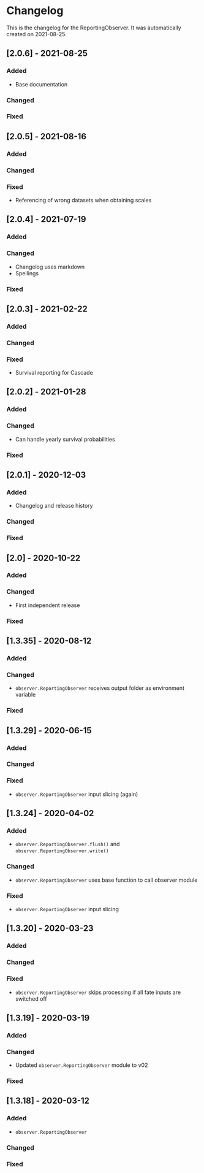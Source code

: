 # Changelog
This is the changelog for the ReportingObserver. It was automatically created on 2021-08-25.

## [2.0.6] - 2021-08-25

### Added
- Base documentation

### Changed

### Fixed


## [2.0.5] - 2021-08-16

### Added

### Changed

### Fixed
- Referencing of wrong datasets when obtaining scales


## [2.0.4] - 2021-07-19

### Added

### Changed
- Changelog uses markdown
- Spellings

### Fixed


## [2.0.3] - 2021-02-22

### Added

### Changed

### Fixed
- Survival reporting for Cascade


## [2.0.2] - 2021-01-28

### Added

### Changed
- Can handle yearly survival probabilities

### Fixed


## [2.0.1] - 2020-12-03

### Added
- Changelog and release history

### Changed

### Fixed


## [2.0] - 2020-10-22

### Added

### Changed
- First independent release

### Fixed


## [1.3.35] - 2020-08-12

### Added

### Changed
- `observer.ReportingObserver` receives output folder as environment variable

### Fixed


## [1.3.29] - 2020-06-15

### Added

### Changed

### Fixed
- `observer.ReportingObserver` input slicing (again)


## [1.3.24] - 2020-04-02

### Added
- `observer.ReportingObserver.flush()` and `observer.ReportingObserver.write()`

### Changed
- `observer.ReportingObserver` uses base function to call observer module

### Fixed
- `observer.ReportingObserver` input slicing


## [1.3.20] - 2020-03-23

### Added

### Changed

### Fixed
- `observer.ReportingObserver` skips processing if all fate inputs are switched off


## [1.3.19] - 2020-03-19

### Added

### Changed
- Updated `observer.ReportingObserver` module to v02

### Fixed


## [1.3.18] - 2020-03-12

### Added
- `observer.ReportingObserver` 

### Changed

### Fixed
